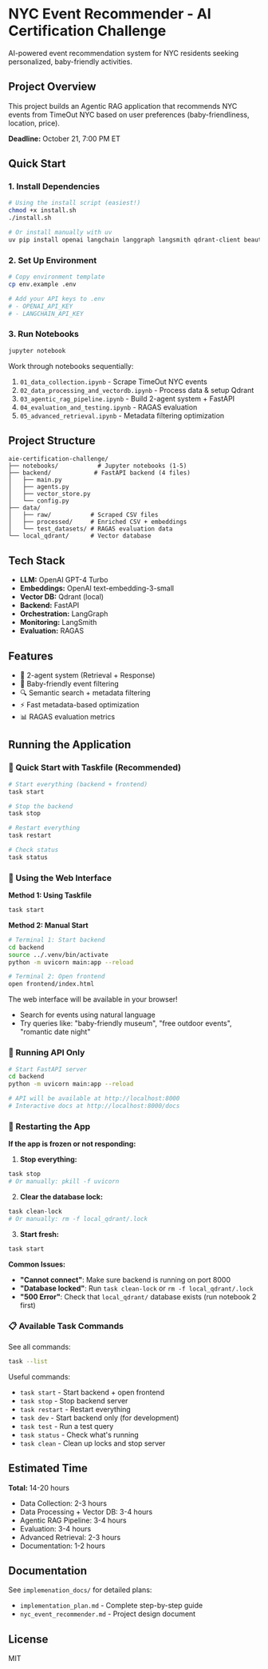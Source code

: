 # NYC Event Recommender - AI Certification Challenge

AI-powered event recommendation system for NYC residents seeking personalized, baby-friendly activities.

## Project Overview

This project builds an Agentic RAG application that recommends NYC events from TimeOut NYC based on user preferences (baby-friendliness, location, price).

**Deadline:** October 21, 7:00 PM ET

## Quick Start

### 1. Install Dependencies

```bash
# Using the install script (easiest!)
chmod +x install.sh
./install.sh

# Or install manually with uv
uv pip install openai langchain langgraph langsmith qdrant-client beautifulsoup4 requests lxml fastapi "uvicorn[standard]" pydantic pydantic-settings ragas pandas numpy jupyter ipykernel python-dotenv
```

### 2. Set Up Environment

```bash
# Copy environment template
cp env.example .env

# Add your API keys to .env
# - OPENAI_API_KEY
# - LANGCHAIN_API_KEY
```

### 3. Run Notebooks

```bash
jupyter notebook
```

Work through notebooks sequentially:
1. `01_data_collection.ipynb` - Scrape TimeOut NYC events
2. `02_data_processing_and_vectordb.ipynb` - Process data & setup Qdrant
3. `03_agentic_rag_pipeline.ipynb` - Build 2-agent system + FastAPI
4. `04_evaluation_and_testing.ipynb` - RAGAS evaluation
5. `05_advanced_retrieval.ipynb` - Metadata filtering optimization

## Project Structure

```
aie-certification-challenge/
├── notebooks/           # Jupyter notebooks (1-5)
├── backend/            # FastAPI backend (4 files)
│   ├── main.py
│   ├── agents.py
│   ├── vector_store.py
│   └── config.py
├── data/
│   ├── raw/           # Scraped CSV files
│   ├── processed/     # Enriched CSV + embeddings
│   └── test_datasets/ # RAGAS evaluation data
└── local_qdrant/      # Vector database
```

## Tech Stack

- **LLM:** OpenAI GPT-4 Turbo
- **Embeddings:** OpenAI text-embedding-3-small
- **Vector DB:** Qdrant (local)
- **Backend:** FastAPI
- **Orchestration:** LangGraph
- **Monitoring:** LangSmith
- **Evaluation:** RAGAS

## Features

- 🎯 2-agent system (Retrieval + Response)
- 🍼 Baby-friendly event filtering
- 🔍 Semantic search + metadata filtering
- ⚡ Fast metadata-based optimization
- 📊 RAGAS evaluation metrics

## Running the Application

### 🚀 Quick Start with Taskfile (Recommended)

```bash
# Start everything (backend + frontend)
task start

# Stop the backend
task stop

# Restart everything
task restart

# Check status
task status
```

### 📱 Using the Web Interface

**Method 1: Using Taskfile**
```bash
task start
```

**Method 2: Manual Start**
```bash
# Terminal 1: Start backend
cd backend
source ../.venv/bin/activate
python -m uvicorn main:app --reload

# Terminal 2: Open frontend
open frontend/index.html
```

The web interface will be available in your browser!
- Search for events using natural language
- Try queries like: "baby-friendly museum", "free outdoor events", "romantic date night"

### 🔧 Running API Only

```bash
# Start FastAPI server
cd backend
python -m uvicorn main:app --reload

# API will be available at http://localhost:8000
# Interactive docs at http://localhost:8000/docs
```

### 🔄 Restarting the App

**If the app is frozen or not responding:**

1. **Stop everything:**
```bash
task stop
# Or manually: pkill -f uvicorn
```

2. **Clear the database lock:**
```bash
task clean-lock
# Or manually: rm -f local_qdrant/.lock
```

3. **Start fresh:**
```bash
task start
```

**Common Issues:**
- **"Cannot connect"**: Make sure backend is running on port 8000
- **"Database locked"**: Run `task clean-lock` or `rm -f local_qdrant/.lock`
- **"500 Error"**: Check that `local_qdrant/` database exists (run notebook 2 first)

### 📋 Available Task Commands

See all commands:
```bash
task --list
```

Useful commands:
- `task start` - Start backend + open frontend
- `task stop` - Stop backend server
- `task restart` - Restart everything
- `task dev` - Start backend only (for development)
- `task test` - Run a test query
- `task status` - Check what's running
- `task clean` - Clean up locks and stop server

## Estimated Time

**Total:** 14-20 hours

- Data Collection: 2-3 hours
- Data Processing + Vector DB: 3-4 hours
- Agentic RAG Pipeline: 3-4 hours
- Evaluation: 3-4 hours
- Advanced Retrieval: 2-3 hours
- Documentation: 1-2 hours

## Documentation

See `implemenation_docs/` for detailed plans:
- `implementation_plan.md` - Complete step-by-step guide
- `nyc_event_recommender.md` - Project design document

## License

MIT

